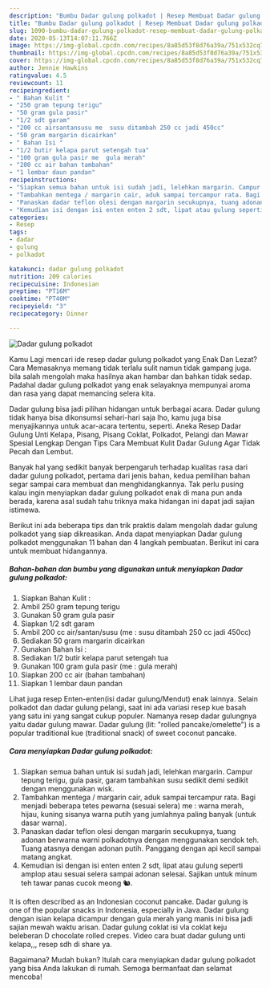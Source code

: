 ```yaml
---
description: "Bumbu Dadar gulung polkadot | Resep Membuat Dadar gulung polkadot Yang Sedap"
title: "Bumbu Dadar gulung polkadot | Resep Membuat Dadar gulung polkadot Yang Sedap"
slug: 1090-bumbu-dadar-gulung-polkadot-resep-membuat-dadar-gulung-polkadot-yang-sedap
date: 2020-05-13T14:07:11.766Z
image: https://img-global.cpcdn.com/recipes/8a85d53f8d76a39a/751x532cq70/dadar-gulung-polkadot-foto-resep-utama.jpg
thumbnail: https://img-global.cpcdn.com/recipes/8a85d53f8d76a39a/751x532cq70/dadar-gulung-polkadot-foto-resep-utama.jpg
cover: https://img-global.cpcdn.com/recipes/8a85d53f8d76a39a/751x532cq70/dadar-gulung-polkadot-foto-resep-utama.jpg
author: Jennie Hawkins
ratingvalue: 4.5
reviewcount: 11
recipeingredient:
- " Bahan Kulit "
- "250 gram tepung terigu"
- "50 gram gula pasir"
- "1/2 sdt garam"
- "200 cc airsantansusu me  susu ditambah 250 cc jadi 450cc"
- "50 gram margarin dicairkan"
- " Bahan Isi "
- "1/2 butir kelapa parut setengah tua"
- "100 gram gula pasir me  gula merah"
- "200 cc air bahan tambahan"
- "1 lembar daun pandan"
recipeinstructions:
- "Siapkan semua bahan untuk isi sudah jadi, lelehkan margarin. Campur tepung terigu, gula pasir, garam tambahkan susu sedikit demi sedikit dengan menggunakan wisk."
- "Tambahkan mentega / margarin cair, aduk sampai tercampur rata. Bagi menjadi beberapa tetes pewarna (sesuai selera) me : warna merah, hijau, kuning sisanya warna putih yang jumlahnya paling banyak (untuk dasar warna)."
- "Panaskan dadar teflon olesi dengan margarin secukupnya, tuang adonan berwarna warni polkadotnya dengan menggunakan sendok teh. Tuang atasnya dengan adonan putih. Panggang dengan api kecil sampai matang angkat."
- "Kemudian isi dengan isi enten enten 2 sdt, lipat atau gulung seperti amplop atau sesuai selera sampai adonan selesai. Sajikan untuk minum teh tawar panas cucok meong 🐿️."
categories:
- Resep
tags:
- dadar
- gulung
- polkadot

katakunci: dadar gulung polkadot 
nutrition: 209 calories
recipecuisine: Indonesian
preptime: "PT16M"
cooktime: "PT40M"
recipeyield: "3"
recipecategory: Dinner

---
```



![Dadar gulung polkadot](https://img-global.cpcdn.com/recipes/8a85d53f8d76a39a/751x532cq70/dadar-gulung-polkadot-foto-resep-utama.jpg)

Kamu Lagi mencari ide resep dadar gulung polkadot yang Enak Dan Lezat? Cara Memasaknya memang tidak terlalu sulit namun tidak gampang juga. bila salah mengolah maka hasilnya akan hambar dan bahkan tidak sedap. Padahal dadar gulung polkadot yang enak selayaknya mempunyai aroma dan rasa yang dapat memancing selera kita.

Dadar gulung bisa jadi pilihan hidangan untuk berbagai acara. Dadar gulung tidak hanya bisa dikonsumsi sehari-hari saja lho, kamu juga bisa menyajikannya untuk acar-acara tertentu, seperti. Aneka Resep Dadar Gulung Unti Kelapa, Pisang, Pisang Coklat, Polkadot, Pelangi dan Mawar Spesial Lengkap Dengan Tips Cara Membuat Kulit Dadar Gulung Agar Tidak Pecah dan Lembut.

Banyak hal yang sedikit banyak berpengaruh terhadap kualitas rasa dari dadar gulung polkadot, pertama dari jenis bahan, kedua pemilihan bahan segar sampai cara membuat dan menghidangkannya. Tak perlu pusing kalau ingin menyiapkan dadar gulung polkadot enak di mana pun anda berada, karena asal sudah tahu triknya maka hidangan ini dapat jadi sajian istimewa.


Berikut ini ada beberapa tips dan trik praktis dalam mengolah dadar gulung polkadot yang siap dikreasikan. Anda dapat menyiapkan Dadar gulung polkadot menggunakan 11 bahan dan 4 langkah pembuatan. Berikut ini cara untuk membuat hidangannya.

<!--inarticleads1-->

##### Bahan-bahan dan bumbu yang digunakan untuk menyiapkan Dadar gulung polkadot:

1. Siapkan  Bahan Kulit :
1. Ambil 250 gram tepung terigu
1. Gunakan 50 gram gula pasir
1. Siapkan 1/2 sdt garam
1. Ambil 200 cc air/santan/susu (me : susu ditambah 250 cc jadi 450cc)
1. Sediakan 50 gram margarin dicairkan
1. Gunakan  Bahan Isi :
1. Sediakan 1/2 butir kelapa parut setengah tua
1. Gunakan 100 gram gula pasir (me : gula merah)
1. Siapkan 200 cc air (bahan tambahan)
1. Siapkan 1 lembar daun pandan


Lihat juga resep Enten-enten(isi dadar gulung/Mendut) enak lainnya. Selain polkadot dan dadar gulung pelangi, saat ini ada variasi resep kue basah yang satu ini yang sangat cukup populer. Namanya resep dadar gulungnya yaitu dadar gulung mawar. Dadar gulung (lit: &#34;rolled pancake/omelette&#34;) is a popular traditional kue (traditional snack) of sweet coconut pancake. 

<!--inarticleads2-->

##### Cara menyiapkan Dadar gulung polkadot:

1. Siapkan semua bahan untuk isi sudah jadi, lelehkan margarin. Campur tepung terigu, gula pasir, garam tambahkan susu sedikit demi sedikit dengan menggunakan wisk.
1. Tambahkan mentega / margarin cair, aduk sampai tercampur rata. Bagi menjadi beberapa tetes pewarna (sesuai selera) me : warna merah, hijau, kuning sisanya warna putih yang jumlahnya paling banyak (untuk dasar warna).
1. Panaskan dadar teflon olesi dengan margarin secukupnya, tuang adonan berwarna warni polkadotnya dengan menggunakan sendok teh. Tuang atasnya dengan adonan putih. Panggang dengan api kecil sampai matang angkat.
1. Kemudian isi dengan isi enten enten 2 sdt, lipat atau gulung seperti amplop atau sesuai selera sampai adonan selesai. Sajikan untuk minum teh tawar panas cucok meong 🐿️.


It is often described as an Indonesian coconut pancake. Dadar gulung is one of the popular snacks in Indonesia, especially in Java. Dadar gulung dengan isian kelapa dicampur dengan gula merah yang manis ini bisa jadi sajian mewah waktu arisan. Dadar gulung coklat isi vla coklat keju beleberan D chocolate rolled crepes. Video cara buat dadar gulung unti kelapa,,, resep sdh di share ya. 

Bagaimana? Mudah bukan? Itulah cara menyiapkan dadar gulung polkadot yang bisa Anda lakukan di rumah. Semoga bermanfaat dan selamat mencoba!
